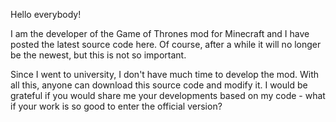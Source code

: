 Hello everybody!

I am the developer of the Game of Thrones mod for Minecraft and I have posted the latest source code here. Of course, after a while it will no longer be the newest, but this is not so important.

Since I went to university, I don't have much time to develop the mod. With all this, anyone can download this source code and modify it. I would be grateful if you would share me your developments based on my code - what if your work is so good to enter the official version?
